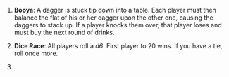 
1. **Booya**: A dagger is stuck tip down into a table. Each player must then balance the flat of his or her dagger upon the other one, causing the daggers to stack up. If a player knocks them over, that player loses and must buy the next round of drinks.


2. **Dice Race**: All players roll a *d6*. First player to 20 wins. If you have a tie, roll once more.


3. 